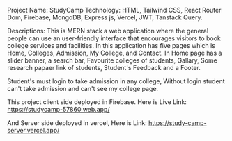 Project Name: StudyCamp
Technology: HTML, Tailwind CSS, React Router Dom, Firebase, MongoDB, Express js, Vercel, JWT, Tanstack Query.

Descriptions: This is  MERN stack  a web application where the general people can use an user-friendly interface that encourages visitors to book college services and facilities. In this application has five pages which is Home, Colleges, Admission, My College, and Contact. In Home page has a slider banner, a search bar, Favourite colleges of students, Gallary, Some research papaer link of students, Student's Feedback and a Footer.

Student's must login to take admission in any college, Without login student can't take admission and can't see my college page.

This project client side deployed in Firebase. Here is Live Link:  https://studycamp-57860.web.app/

And Server side deployed in vercel, Here is Link: https://study-camp-server.vercel.app/



